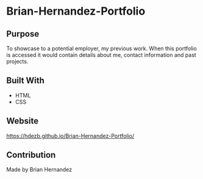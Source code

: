 # Brian-Hernandez-Portfolio

## Purpose
To showcase to a potential employer, my previous work.
When this portfolio is accessed it would contain 
details about me, contact information and past projects.

## Built With
* HTML
* CSS

## Website
https://hdezb.github.io/Brian-Hernandez-Portfolio/

## Contribution
Made by Brian Hernandez

